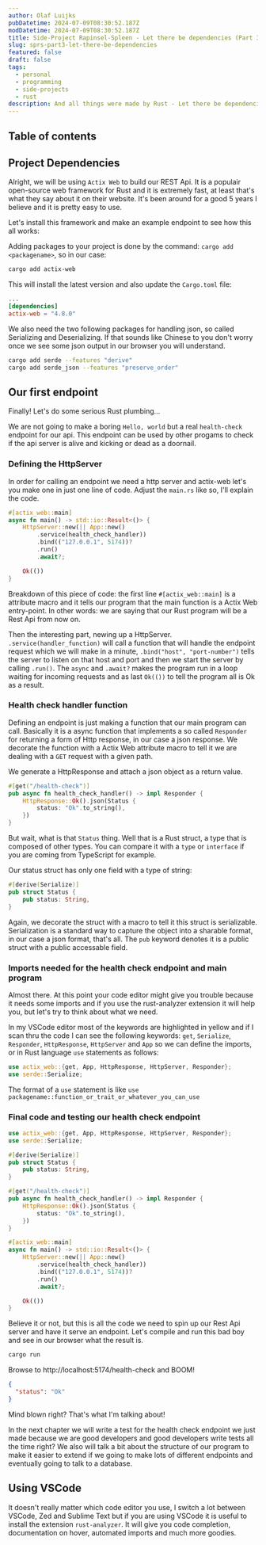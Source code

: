 ```yaml
---
author: Olaf Luijks
pubDatetime: 2024-07-09T08:30:52.187Z
modDatetime: 2024-07-09T08:30:52.187Z
title: Side-Project Rapinsel-Spleen - Let there be dependencies (Part 3)
slug: sprs-part3-let-there-be-dependencies
featured: false
draft: false
tags:
  - personal
  - programming
  - side-projects
  - rust
description: And all things were made by Rust - Let there be dependencies
---
```


## Table of contents

## Project Dependencies

Alright, we will be using `Actix Web` to build our REST Api. It is a populair open-source web framework for Rust and it is extremely fast, at least that's what they say about it on their website. It's been around for a good 5 years I believe and it is pretty easy to use.

Let's install this framework and make an example endpoint to see how this all works:

Adding packages to your project is done by the command: `cargo add <packagename>`, so in our case:

```zsh
cargo add actix-web
```

This will install the latest version and also update the `Cargo.toml` file:

```toml
...
[dependencies]
actix-web = "4.8.0"
```

We also need the two following packages for handling json, so called Serializing and Deserializing. If that sounds like Chinese to you don't worry once we see some json output in our browser you will understand.

```zsh
cargo add serde --features "derive"
cargo add serde_json --features "preserve_order"
```

## Our first endpoint

Finally! Let's do some serious Rust plumbing...

We are not going to make a boring `Hello, world` but a real `health-check` endpoint for our api. This endpoint can be used by other progams to check if the api server is alive and kicking or dead as a doornail.

### Defining the HttpServer

In order for calling an endpoint we need a http server and actix-web let's you make one in just one line of code. Adjust the `main.rs` like so, I'll explain the code.

```rust
#[actix_web::main]
async fn main() -> std::io::Result<()> {
    HttpServer::new(|| App::new()
        .service(health_check_handler))
        .bind(("127.0.0.1", 5174))?
        .run()
        .await?;

    Ok(())
}
```

Breakdown of this piece of code: the first line `#[actix_web::main]` is a attribute macro and it tells our program that the main function is a Actix Web entry-point. In other words: we are saying that our Rust program will be a Rest Api from now on.

Then the interesting part, newing up a HttpServer. `.service(handler_function)` will call a function that will handle the endpoint request which we will make in a minute, `.bind("host", "port-number")` tells the server to listen on that host and port and then we start the server by calling `.run()`. The `async` and `.await?` makes the program run in a loop waiting for incoming requests and as last `Ok(())` to tell the program all is Ok as a result.

### Health check handler function

Defining an endpoint is just making a function that our main program can call. Basically it is a async function that implements a so called `Responder` for returning a form of Http response, in our case a json response. We decorate the function with a Actix Web attribute macro to tell it we are dealing with a `GET` request with a given path.

We generate a HttpResponse and attach a json object as a return value.

```rust
#[get("/health-check")]
pub async fn health_check_handler() -> impl Responder {
    HttpResponse::Ok().json(Status {
        status: "Ok".to_string(),
    })
}
```

But wait, what is that `Status` thing. Well that is a Rust struct, a type that is composed of other types. You can compare it with a `type` or `interface` if you are coming from TypeScript for example.

Our status struct has only one field with a type of string:

```rust
#[derive(Serialize)]
pub struct Status {
    pub status: String,
}
```

Again, we decorate the struct with a macro to tell it this struct is serializable. Serialization is a standard way to capture the object into a sharable format, in our case a json format, that's all. The `pub` keyword denotes it is a public struct with a public accessable field.

### Imports needed for the health check endpoint and main program

Almost there. At this point your code editor might give you trouble because it needs some imports and if you use the rust-analyzer extension it will help you, but let's try to think about what we need.

In my VSCode editor most of the keywords are highlighted in yellow and if I scan thru the code I can see the following keywords: `get`, `Serialize`, `Responder`, `HttpResponse`, `HttpServer` and `App` so we can define the imports, or in Rust language `use` statements as follows:

```rust
use actix_web::{get, App, HttpResponse, HttpServer, Responder};
use serde::Serialize;
```

The format of a `use` statement is like `use packagename::function_or_trait_or_whatever_you_can_use`

### Final code and testing our health check endpoint

```rust
use actix_web::{get, App, HttpResponse, HttpServer, Responder};
use serde::Serialize;

#[derive(Serialize)]
pub struct Status {
    pub status: String,
}

#[get("/health-check")]
pub async fn health_check_handler() -> impl Responder {
    HttpResponse::Ok().json(Status {
        status: "Ok".to_string(),
    })
}

#[actix_web::main]
async fn main() -> std::io::Result<()> {
    HttpServer::new(|| App::new()
        .service(health_check_handler))
        .bind(("127.0.0.1", 5174))?
        .run()
        .await?;

    Ok(())
}
```

Believe it or not, but this is all the code we need to spin up our Rest Api server and have it serve an endpoint. Let's compile and run this bad boy and see in our browser what the result is.

```zsh
cargo run
```

Browse to http://localhost:5174/health-check and BOOM!

```json
{
  "status": "Ok"
}
```

Mind blown right? That's what I'm talking about!

In the next chapter we will write a test for the health check endpoint we just made because we are good developers and good developers write tests all the time right? We also will talk a bit about the structure of our program to make it easier to extend if we going to make lots of different endpoints and eventually going to talk to a database.

## Using VSCode

It doesn't really matter which code editor you use, I switch a lot between VSCode, Zed and Sublime Text but if you are using VSCode it is useful to install the extension `rust-analyzer`. It will give you code completion, documentation on hover, automated imports and much more goodies.
